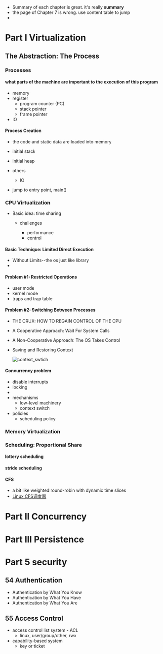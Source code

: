 - Summary of each chapter is great. it's really __summary__
- the page of Chapter 7 is wrong. use content table to jump
- 
# Part I Virtualization
## The Abstraction: The Process

### Processes

#### what parts of the machine are important to the execution of this program

- memory
- register
  - program counter (PC)
  - stack pointer
  - frame pointer
- IO

#### Process Creation

- the code and static data are loaded into memory

- initial stack

- initial heap

- others

  - IO

- jump to entry point, main()

### CPU Virtualization

- Basic idea: time sharing

  - challenges

    - performance
    - control

#### Basic Technique: Limited Direct Execution
- Without Limits--the os just like library
- 
#### Problem #1: Restricted Operations

- user mode
- kernel mode
- traps and trap table
#### Problem #2: Switching Between Processes
- THE CRUX: HOW TO REGAIN CONTROL OF THE CPU

- A Cooperative Approach: Wait For System Calls

- A Non-Cooperative Approach: The OS Takes Control

- Saving and Restoring Context

  ![context_swtich](/image/Three.Easy.Pieces/context_switch.png)
#### Concurrency problem
- disable interrupts
- locking
- 
- mechanisms
  -  low-level machinery
  - context switch
- policies
  - scheduling policy 


###  Memory Virtualization

### Scheduling: Proportional Share
#### lottery scheduling
#### stride scheduling
#### CFS
- a bit like weighted round-robin with dynamic time slices
- [Linux CFS调度器](https://zhuanlan.zhihu.com/p/56430999)

# Part II Concurrency
# Part III Persistence


# Part 5 security
## 54 Authentication
- Authentication by What You Know
- Authentication by What You Have
- Authentication by What You Are
## 55 Access Control
- access control list system - ACL
  - linux, user/group/other, rwx
- capability-based system
  - key or ticket



